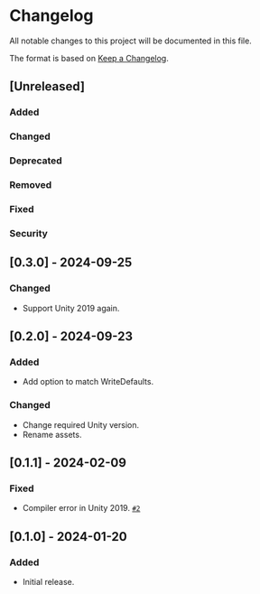 # Changelog

All notable changes to this project will be documented in this file.

The format is based on [Keep a Changelog](https://keepachangelog.com/en/1.1.0/).

## [Unreleased]
### Added

### Changed

### Deprecated

### Removed

### Fixed

### Security

## [0.3.0] - 2024-09-25
### Changed
- Support Unity 2019 again.

## [0.2.0] - 2024-09-23
### Added
- Add option to match WriteDefaults.

### Changed
- Change required Unity version.
- Rename assets.

## [0.1.1] - 2024-02-09
### Fixed
- Compiler error in Unity 2019. [`#2`](https://github.com/nekobako/GestureWeightSmoothing/pull/2)

## [0.1.0] - 2024-01-20
### Added
- Initial release.
